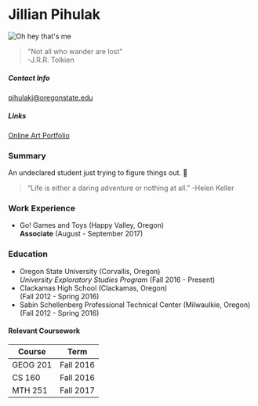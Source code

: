 ﻿# Jillian Pihulak

![Oh hey that's me](http://jillianpihulak.weebly.com/uploads/6/1/6/6/61663783/3818983.jpg?495)  

>"Not all who wander are lost"  
>-J.R.R. Tolkien
##### Contact Info
pihulakj@oregonstate.edu

##### Links
[Online Art Portfolio](http://jillianpihulak.weebly.com/)

### Summary
An undeclared student just trying to figure things out. :metal:

>“Life is either a daring adventure or nothing at all.”
>-Helen Keller




### Work Experience

* Go! Games and Toys (Happy Valley, Oregon)  
  **Associate** (August - September 2017)

### Education

* Oregon State University (Corvallis, Oregon)  
  *University Exploratory Studies Program* (Fall 2016 - Present)
* Clackamas High School (Clackamas, Oregon)  
  (Fall 2012 - Spring 2016)
* Sabin Schellenberg Professional Technical Center (Milwaulkie, Oregon)  
(Fall 2012 - Spring 2016)

#### Relevant Coursework

Course | Term
-------|-------
GEOG 201| Fall 2016
CS 160 | Fall 2016
MTH 251 | Fall 2017
